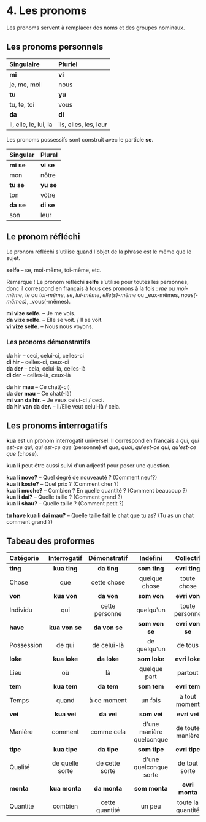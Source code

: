 
# 4. Les pronoms

Les pronoms servent à remplacer des noms et des groupes nominaux.


## Les pronoms personnels

| Singulaire  | Pluriel       |
|:------------|:-------------|
| **mi**      | **vi**       |
| je, me, moi | nous         |
| **tu**      | **yu**       |
| tu, te, toi | vous         |
| **da**      | **di**       |
| il, elle, le, lui, la | ils, elles, les, leur |

Les pronoms possessifs sont construit avec le particle
**se**.

| Singular    | Plural       |
|:------------|:-------------|
| **mi se**   | **vi se**    |
| mon         | nôtre        |
| **tu se**   | **yu se**    |
| ton         | vôtre        |
| **da se**   | **di se**    |
| son         | leur         |


## Le pronom réfléchi

Le pronom réfléchi s'utilise quand l'objet de la phrase est le même que le sujet.

**selfe**
– se, moi-même, toi-même, etc.

Remarque ! Le pronom réfléchi
**selfe**
s'utilise pour toutes les personnes, donc il correspond en français à tous ces pronons à la fois :
_me_ ou _moi-même_, _te_ ou _toi-même_, _se_, _lui-même_, _elle(s)-même_ ou _eux-mêmes, _nous(-mêmes)_, _vous(-mêmes).

**mi vize selfe.**
– Je me vois.  
**da vize selfe.**
– Elle se voit. / Il se voit.  
**vi vize selfe.**
– Nous nous voyons.


### Les pronoms démonstratifs

**da hir**
– ceci, celui-ci, celles-ci  
**di hir**
– celles-ci, ceux-ci  
**da der**
– cela, celui-là, celles-là  
**di der**
– celles-là, ceux-là  

**da hir mau**
– Ce chat(-ci)  
**da der mau**
– Ce chat(-là)  
**mi van da hir.**
– Je veux celui-ci / ceci.  
**da hir van da der.** 
– Il/Elle veut celui-là / cela.


## Les pronoms interrogatifs

**kua**
est un pronom interrogatif universel.
Il correspond en français à _qui_, _qui est-ce qui_, _qui est-ce que_ (personne) et _que_, _quoi_, _qu'est-ce qui_, _qu'est-ce que_ (chose).


**kua li** peut être aussi suivi d'un adjectif pour poser une question.

**kua li nove?**
– Quel degré de nouveauté ? (Comment neuf?)  
**kua li koste?**
– Quel prix ? (Comment cher ?)  
**kua li muche?**
– Combien ? En quelle quantité ? (Comment beaucoup ?)  
**kua li dai?**
– Quelle taille ? (Comment grand ?)  
**kua li shau?**
– Quelle taille ? (Comment petit ?)

**tu have kua li dai mau?**
– Quelle taille fait le chat que tu as? (Tu as un chat comment grand ?)


## Tabeau des proformes

| Catégorie     | Interrogatif  | Démonstratif  | Indéfini      | Collectif     | Négatif       |
|:--------------|:-------------:|:-------------:|:-------------:|:-------------:|:-------------:|
| **ting**      | **kua ting**  | **da ting**   | **som ting**  | **evri ting** | **no ting**   |
| Chose         | que           | cette chose   | quelque chose | toute chose   | aucune chose  |
| **von**       | **kua von**   | **da von**    | **som von**   | **evri von**  | **no von**    |
| Individu      | qui           | cette personne| quelqu'un     | toute personne| aucun         |
| **have**      | **kua von se**| **da von se** | **som von se**|**evri von se**| **no von se** |
| Possession    | de qui        | de celui-là   | de quelqu'un  | de tous       | de nul        |
| **loke**      | **kua loke**  | **da loke**   | **som loke**  | **evri loke** | **no loke**   |
| Lieu          | où            | là            | quelque part  | partout       | nulle part    |
| **tem**       | **kua tem**   | **da tem**    | **som tem**   | **evri tem**  | **no tem**    |
| Temps         | quand         | à ce moment   | un fois       | à tout moment | à aucun moment|
| **vei**       | **kua vei**   | **da vei**    | **som vei**   | **evri vei**  | **no vei**    |
| Manière       | comment       | comme cela|d'une manière quelconque|de toute manière|d'aucun manière|
| **tipe**      | **kua tipe**  | **da tipe**   | **som tipe**  | **evri tipe** | **no tipe**   |
| Qualité       |de quelle sorte| de cette sorte|d'une quelconque sorte|de tout sorte|d'aucune sorte|
| **monta**     | **kua monta** | **da monta**  | **som monta** | **evri monta**| **no monta**  |
| Quantité      | combien       | cette quantité| un peu        |toute la quantité| rien du tout|

